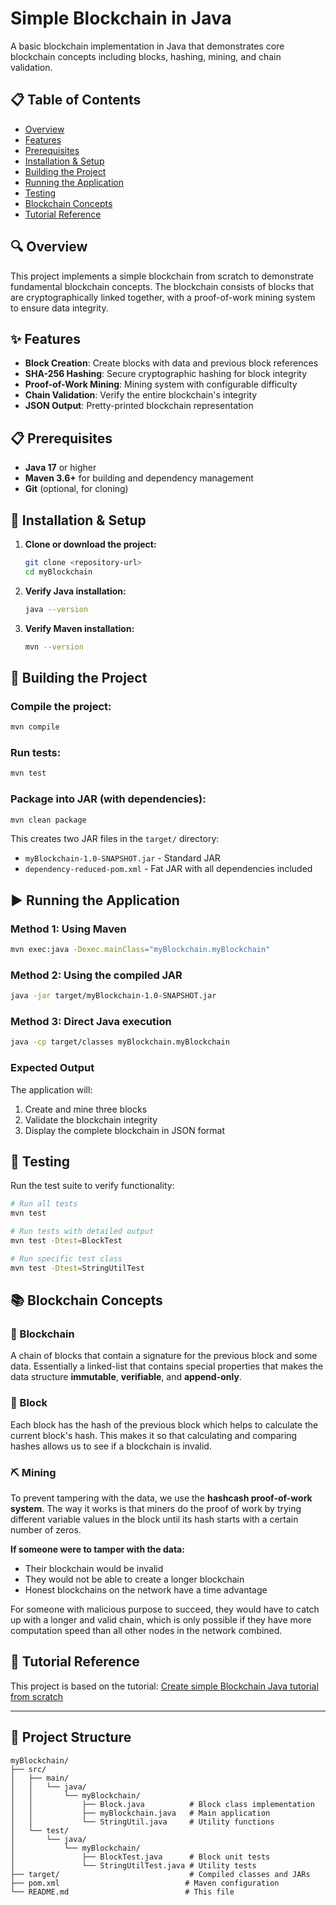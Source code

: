 # Simple Blockchain in Java

A basic blockchain implementation in Java that demonstrates core blockchain concepts including blocks, hashing, mining, and chain validation.

## 📋 Table of Contents

- [Overview](#overview)
- [Features](#features)
- [Prerequisites](#prerequisites)
- [Installation & Setup](#installation--setup)
- [Building the Project](#building-the-project)
- [Running the Application](#running-the-application)
- [Testing](#testing)
- [Blockchain Concepts](#blockchain-concepts)
- [Tutorial Reference](#tutorial-reference)

## 🔍 Overview

This project implements a simple blockchain from scratch to demonstrate fundamental blockchain concepts. The blockchain consists of blocks that are cryptographically linked together, with a proof-of-work mining system to ensure data integrity.

## ✨ Features

- **Block Creation**: Create blocks with data and previous block references
- **SHA-256 Hashing**: Secure cryptographic hashing for block integrity
- **Proof-of-Work Mining**: Mining system with configurable difficulty
- **Chain Validation**: Verify the entire blockchain's integrity
- **JSON Output**: Pretty-printed blockchain representation

## 📋 Prerequisites

- **Java 17** or higher
- **Maven 3.6+** for building and dependency management
- **Git** (optional, for cloning)

## 🚀 Installation & Setup

1. **Clone or download the project:**
   ```bash
   git clone <repository-url>
   cd myBlockchain
   ```

2. **Verify Java installation:**
   ```bash
   java --version
   ```

3. **Verify Maven installation:**
   ```bash
   mvn --version
   ```

## 🔧 Building the Project

### Compile the project:
```bash
mvn compile
```

### Run tests:
```bash
mvn test
```

### Package into JAR (with dependencies):
```bash
mvn clean package
```

This creates two JAR files in the `target/` directory:
- `myBlockchain-1.0-SNAPSHOT.jar` - Standard JAR
- `dependency-reduced-pom.xml` - Fat JAR with all dependencies included

## ▶️ Running the Application

### Method 1: Using Maven
```bash
mvn exec:java -Dexec.mainClass="myBlockchain.myBlockchain"
```

### Method 2: Using the compiled JAR
```bash
java -jar target/myBlockchain-1.0-SNAPSHOT.jar
```

### Method 3: Direct Java execution
```bash
java -cp target/classes myBlockchain.myBlockchain
```

### Expected Output
The application will:
1. Create and mine three blocks
2. Validate the blockchain integrity
3. Display the complete blockchain in JSON format

## 🧪 Testing

Run the test suite to verify functionality:

```bash
# Run all tests
mvn test

# Run tests with detailed output
mvn test -Dtest=BlockTest

# Run specific test class
mvn test -Dtest=StringUtilTest
```

## 📚 Blockchain Concepts

### 🔗 Blockchain
A chain of blocks that contain a signature for the previous block and some data. Essentially a linked-list that contains special properties that makes the data structure **immutable**, **verifiable**, and **append-only**.

### 🧱 Block
Each block has the hash of the previous block which helps to calculate the current block's hash. This makes it so that calculating and comparing hashes allows us to see if a blockchain is invalid.

### ⛏️ Mining
To prevent tampering with the data, we use the **hashcash proof-of-work system**. The way it works is that miners do the proof of work by trying different variable values in the block until its hash starts with a certain number of zeros.

**If someone were to tamper with the data:**
- Their blockchain would be invalid
- They would not be able to create a longer blockchain
- Honest blockchains on the network have a time advantage

For someone with malicious purpose to succeed, they would have to catch up with a longer and valid chain, which is only possible if they have more computation speed than all other nodes in the network combined.

## 📖 Tutorial Reference

This project is based on the tutorial: [Create simple Blockchain Java tutorial from scratch](https://medium.com/programmers-blockchain/create-simple-blockchain-java-tutorial-from-scratch-6eeed3cb03fa)

---

## 📁 Project Structure

```
myBlockchain/
├── src/
│   ├── main/
│   │   └── java/
│   │       └── myBlockchain/
│   │           ├── Block.java          # Block class implementation
│   │           ├── myBlockchain.java   # Main application
│   │           └── StringUtil.java     # Utility functions
│   └── test/
│       └── java/
│           └── myBlockchain/
│               ├── BlockTest.java      # Block unit tests
│               └── StringUtilTest.java # Utility tests
├── target/                             # Compiled classes and JARs
├── pom.xml                            # Maven configuration
└── README.md                          # This file
```


